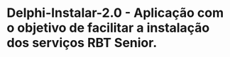 # Delphi-Instalar-2.0 - Aplicação com o objetivo de facilitar a instalação dos serviços RBT Senior.
